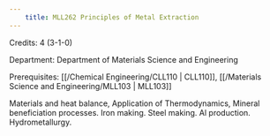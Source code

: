 ```yaml
---
    title: MLL262 Principles of Metal Extraction
---
```

Credits: 4 (3-1-0)

Department: Department of Materials Science and Engineering

Prerequisites: [[/Chemical Engineering/CLL110 | CLL110]], [[/Materials Science and Engineering/MLL103 | MLL103]]

Materials and heat balance, Application of Thermodynamics, Mineral beneficiation processes. Iron making. Steel making. Al production. Hydrometallurgy.